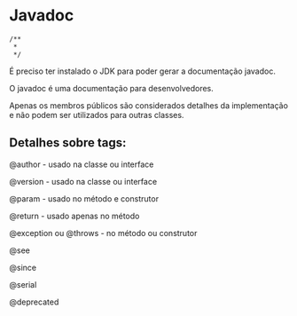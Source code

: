 # Javadoc

```
/**
 *
 */
```

<p>É preciso ter instalado o JDK para poder gerar a documentação javadoc.</p>
<p>O javadoc é uma documentação para desenvolvedores.</p>
<p>Apenas os membros públicos são considerados detalhes da implementação e não podem ser utilizados para outras classes.</p>

## Detalhes sobre tags:

<p>@author - usado na classe ou interface</p>
<p>@version - usado na classe ou interface</p>
<p>@param - usado no método e construtor</p>
<p>@return - usado apenas no método</p>
<p>@exception ou @throws - no método ou construtor</p>
<p>@see</p>
<p>@since</p>
<p>@serial</p>
<p>@deprecated</p>
